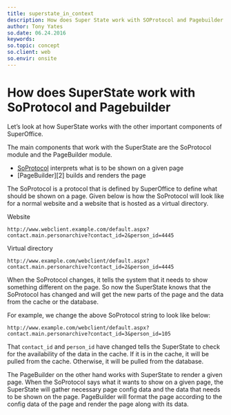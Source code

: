 ```yaml
---
title: superstate_in_context
description: How does Super State work with SOProtocol and Pagebuilder
author: Tony Yates
so.date: 06.24.2016
keywords:
so.topic: concept
so.client: web
so.envir: onsite
---
```


# How does SuperState work with SoProtocol and Pagebuilder

Let’s look at how SuperState works with the other important components of SuperOffice.

The main components that work with the SuperState are the SoProtocol module and the PageBuilder module.

* [SoProtocol][1] interprets what is to be shown on a given page
* [PageBuilder][2] builds and renders the page

The SoProtocol is a protocol that is defined by SuperOffice to define what should be shown on a page. Given below is how the SoProtocol will look like for a normal website and a website that is hosted as a virtual directory.

Website

`http://www.webclient.example.com/default.aspx?contact.main.personarchive?contact_id=2&person_id=4445`

Virtual directory

`http://www.example.com/webclient/default.aspx?contact.main.personarchive?contact_id=2&person_id=4445`

When the SoProtocol changes, it tells the system that it needs to show something different on the page. So now the SuperState knows that the SoProtocol has changed and will get the new parts of the page and the data from the cache or the database.

For example, we change the above SoProtocol string to look like below:

`http://www.example.com/webclient/default.aspx?contact.main.personarchive?contact_id=3&person_id=105`

That `contact_id` and `person_id` have changed tells the SuperState to check for the availability of the data in the cache. If it is in the cache, it will be pulled from the cache. Otherwise, it will be pulled from the database.

The PageBuilder on the other hand works with SuperState to render a given page. When the SoProtocol says what it wants to show on a given page, the SuperState will gather necessary page config data and the data that needs to be shown on the page. PageBuilder will format the page according to the config data of the page and render the page along with its data.

<!-- Referenced links -->
[1]: ../framework/soprotocol.md
[1]: ../framework/index.md

<!-- Referenced images -->
